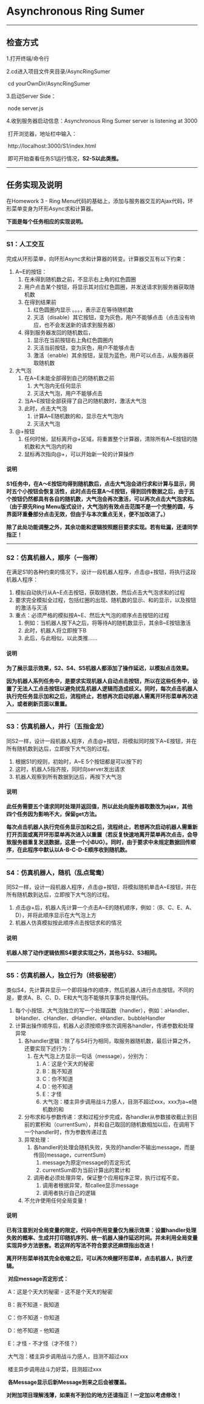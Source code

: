 # Asynchronous Ring Sumer

---

## 检查方式

1.打开终端/命令行

2.cd进入项目文件夹目录/AsyncRingSumer

​	cd yourOwnDir/AsyncRingSumer

3.启动Server Side：

​	node server.js

4.收到服务器启动信息：Asynchronous Ring Sumer server is listening at 3000

​	打开浏览器，地址栏中输入：

​		http://localhost:3000/S1/index.html

​		即可开始查看任务S1运行情况，**S2-5以此类推。**



---

## 任务实现及说明

在Homework 3 - Ring Menu代码的基础上，添加与服务器交互的Ajax代码，环形菜单变身为环形Async求和计算器。

**下面是每个任务相应的实现说明。**



---

### S1：人工交互

完成从环形菜单，向环形Async求和计算器的转变。计算器交互有以下约束：

1. A~E的按钮：
	1. 在未得到随机数之前，不显示右上角的红色圆圈
	2. 用户点击某个按钮，将显示其对应红色圆圈，并发送请求到服务器获取随机数
	3. 在得到结果前
		1. 红色圆圈内显示 。。。，表示正在等待随机数
		2. 灭活（disable）其它按钮，变为灰色，用户不能够点击（点击没有响应，也不会发送新的请求到服务器）
	4. 得到服务器发回的随机数后，
		1. 显示在当前按钮右上角红色圆圈内
		2. 灭活当前按钮，变为灰色，用户不能够点击
		3. 激活（enable）其余按钮，呈现为蓝色，用户可以点击，从服务器获取随机数
2. 大气泡
	1. 在A~E未能全部得到自己的随机数之前
		1. 大气泡内无任何显示
		2. 灭活大气泡，用户不能够点击
	2. 当A~E按钮全部获得了自己的随机数时，激活大气泡
	3. 此时，点击大气泡
		1. 计算A~E随机数的和，显示在大气泡内
		2. 灭活大气泡
3. @+按钮
	1. 任何时候，鼠标离开@+区域，将重置整个计算器，清除所有A~E按钮的随机数和大气泡内的和
	2. 鼠标再次指向@+，可以开始新一轮的计算操作

#### 说明

​	**S1任务中，在A～E按钮均得到随机数后，点击大气泡会进行求和计算与显示，同时五个小按钮会恢复活性，此时点击任意A～E按钮，得到回传数据之后，由于五个按钮仍然都具有各自的随机数，大气泡会再次激活，可以再次点击大气泡求和。（由于原先Ring Menu版式设计，大气泡的有效点击范围不是一个完整的圆，与界面环重叠部分点击无效，但由于与本次重点无关，便不加改进了。）**

​	**除了此处功能调整之外，其余功能和逻辑按照题目要求实现。若有纰漏，还请同学指正！**



---

### S2：仿真机器人，顺序（一指禅）

在满足S1的各种约束的情况下，设计一段机器人程序，点击@+按钮，将执行这段机器人程序：

1. 模拟自动执行从A~E点击按钮，获取随机数，然后点击大气泡求和的过程
2. 要求完全模拟全过程，包括红圈的出现、随机数的显示、和的显示，以及按钮的激活与灭活
3. 重点：必须严格的模拟按A~E、然后大气泡的顺序点击按钮的过程
	1. 例如：当机器人按下A之后，将等待A的随机数显示，其余B~E按钮激活
	2. 此时，机器人将立即按下B
	3. 此后，与此相似，以此类推……

#### 说明

​	**为了展示显示效果，S2、S4、S5机器人都添加了操作延迟，以模拟点击效果。**

​	**因为机器人系列任务中，是要求实现机器人自动点击按钮，所以在这些任务中，设置了无法人工点击按钮以避免扰乱机器人逻辑而造成歧义。同时，每次点击机器人执行完任务显示加和之后，流程终止，若想再次启动机器人需离开环形菜单再次进入，或者刷新页面以重置。**



---

### S3：仿真机器人，并行（五指金龙）

同S2一样，设计一段机器人程序，点击@+按钮，将模拟同时按下A~E按钮，并在所有随机数到达后，立即按下大气泡的过程。

1. 根据S1的规则，初始时，A~E 5个按钮都是可以按下的
2. 这时，机器人5指齐按，同时向server发出请求
3. 机器人观察到所有数据到达后，再按下大气泡

#### 说明

​	**此任务需要五个请求同时处理并返回值，所以此处向服务器取数改为ajax，其他四个任务因为影响不大，保留get方法。**

​	**每次点击机器人执行完任务显示加和之后，流程终止，若想再次启动机器人需重新打开页面或离开环形菜单再次进入以重置（若反复快速地离开菜单再次点击，会导致服务器重复发送数据，这是一个小BUG）。同时，由于要求中未规定数据回传顺序，在此程序中默认以A-B-C-D-E顺序收到随机数。**



---

### S4：仿真机器人，随机（乱点鸳鸯）

同S2一样，设计一段机器人程序，点击@+按钮，将模拟随机单击A~E按钮，并在所有随机数到达后，立即按下大气泡的过程。

1. 点击@+后，机器人先计算一个点击A~E的随机顺序，例如：（B、C、E、A、D），并将此顺序显示在大气泡上方
2. 机器人仿真模拟按此顺序点击按钮求和的情况

#### 说明

​	**机器人除了动作逻辑依照S4要求实现之外，其他与S2、S3相同。**



---

### S5：仿真机器人，独立行为（终极秘密） 

类似S4，先计算并显示一个即将操作的顺序，然后机器人进行点击按钮。不同的是，要求A、B、C、D、E和大气泡不能够共享事件处理代码。

1. 每个小按钮、大气泡独立的写一个处理函数（handler），例如：aHandler、bHandler、cHandler、dHandler、eHandler、bubbleHandler
2. 计算出操作顺序后，机器人必须按顺序依次调用各handler，传递参数和处理异常
	1. 各handler逻辑：除了与S4行为相同，取服务器随机数，最后计算之外，还要实现下述行为：
		1. 在大气泡上方显示一句话（message），分别为：
			1. A：这是个天大的秘密
			2. B：我不知道
			3. C：你不知道
			4. D：他不知道
			5. E：才怪
			6. 大气泡：楼主异步调用战斗力感人，目测不超过xxx，xxx为a~e随机数的和
	2. 分布求和与参数传递：求和过程分步完成，各handler从参数接收截止到目前的累积和（currentSum），并和自己取回的随机数相加以后，在调用下一个handler时，作为参数传递过去
	3. 异常处理：
		1. 各handler的处理会随机失败，失败的handler不输出message，而是传回{message，currentSum}
			1. message为原定message的否定形式
			2. currentSum即为当前计算出的累计和
		2. 调用者必须处理异常，保证整个应用程序正常，执行过程不变。
			1. 调用者根据异常，帮callee显示message
			2. 调用者执行自己的逻辑
	4. 不允许使用任何全局变量！

#### 说明

​	**已有注意到对全局变量的限定，代码中所用变量仅为展示效果：设置handler处理失败的概率、生成并打印随机序列、统一机器人操作延迟时间。并未利用全局变量实现异步方法嵌套。若这样的写法不符合要求还麻烦指出改进！**

​	**离开环形菜单待其完全收缩之后，可以再次唤醒环形菜单，点击机器人，执行逻辑。**

​	**对应message否定形式：**

​		A：这是个天大的秘密 - 这不是个天大的秘密

​		B：我不知道 - 我知道

​		C：你不知道 - 你知道

​		D：他不知道 - 他知道

​		E：才怪 - 不才怪（才不怪？）

​		大气泡：楼主异步调用战斗力感人，目测不超过xxx

​				楼主异步调用战斗力好菜，目测超过xxx

​	**各Message显示后新Message到来之后会被覆盖。**

​	**对附加项目理解浅薄，如果有不到位的地方还请指正！一定加以考虑修改！**



